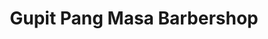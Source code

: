 ---
title: "Gupit Pang Masa Barbershop"
url: /imus/gupit-pang-masa-barbershop/
shop: hairdresser
---